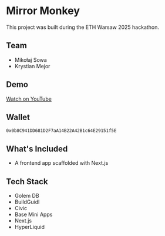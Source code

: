 # Mirror Monkey

This project was built during the ETH Warsaw 2025 hackathon.

## Team

- Mikołaj Sowa
- Krystian Mejor

## Demo

[Watch on YouTube](https://youtu.be/3-4SAIaqZKA)

## Wallet

`0x0b8C941DD681D2F7aA14B22A42B1c64E29151f5E`

## What's Included

- A frontend app scaffolded with Next.js

## Tech Stack

- Golem DB
- BuildGuidl
- Civic
- Base Mini Apps
- Next.js
- HyperLiquid
